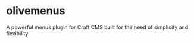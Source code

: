 # olivemenus
A powerful menus plugin for Craft CMS built for the need of simplicity and flexibility
